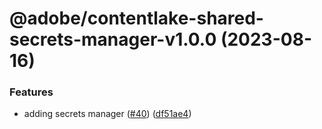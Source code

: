 # @adobe/contentlake-shared-secrets-manager-v1.0.0 (2023-08-16)


### Features

* adding secrets manager ([#40](https://github.com/adobe/contentlake-shared/issues/40)) ([df51ae4](https://github.com/adobe/contentlake-shared/commit/df51ae45cabf714efeacef054b2cdb15f973b1ad))
